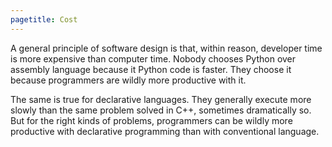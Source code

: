 ```yaml
---
pagetitle: Cost
---
```

A general principle of software design is that, within reason, developer time is more expensive than computer time.  Nobody chooses Python over assembly language because it Python code is faster.  They choose it because programmers are wildly more productive with it.

The same is true for declarative languages.  They generally execute more slowly than the same problem solved in C++, sometimes dramatically so.  But for the right kinds of problems, programmers can be wildly more productive with declarative programming than with conventional language.
